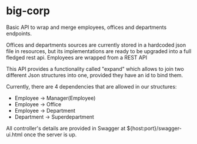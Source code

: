 # big-corp

Basic API to wrap and merge employees, offices and departments endpoints.

Offices and departments sources are currently stored in a hardcoded json file in resources, but its implementations are ready to be upgraded into a full fledged rest api.
Employees are wrapped from a REST API

This API provides a functionality called "expand" which allows to join two different Json structures into one, provided they have an id to bind them.

Currently, there are 4 dependencies that are allowed in our structures:

  * Employee    -> Manager(Employee)
  * Employee    -> Office
  * Employee    -> Department
  * Department  -> Superdepartment

All controller's details are provided in Swagger at ${host:port}/swagger-ui.html once the server is up.
